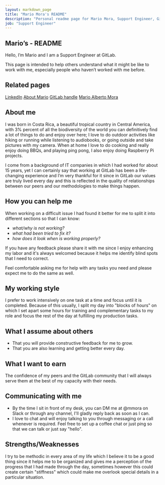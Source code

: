 ```yaml
---
layout: markdown_page
title: "Mario Mora's README"
description: "Personal readme page for Mario Mora, Support Engineer, GitLab"
job: "Support Engineer"
---
```


<!-- This template will help you build out your very own GitLab README, a great tool for transparently letting others know what it's like to work with you, and how you prefer to be communicated with. Each section is optional. You can remove those you aren't comfortable filling out, and add sections that are germane to you. --> 


## Mario’s - README

Hello, I’m Mario and I am a Support Engineer at GitLab.

This page is intended to help others understand what it might be like to work with me, especially people who haven’t worked with me before.

## Related pages
[LinkedIn](https://www.linkedin.com/in/mario-mora-41ba9361/)
[About Mario](https://about.gitlab.com/company/team/#mmora)
[GitLab handle](https://gitlab.com/mmora)
[Mario Alberto Mora](https://www.marioalbertomora.com/)

## About me

I was born in Costa Rica, a beautiful tropical country in Central America, with 3% percent of all the biodiversity of the world you can definitively find a lot of things to do and enjoy over here; I love to do outdoor activities like hiking or running while listening to audiobooks, or going outside and take pictures with my camera. When at home I love to do cooking and really enjoy doing BBQs, and playing ping pong, I also enjoy doing Raspberry Pi projects.  

I come from a background of IT companies in which I had worked for about 15 years, yet I can certainly say that working at GitLab has been a life-changing experience and I’m very thankful for it since in GitLab our values are truly lived every day and this is reflected in the quality of relationships between our peers and our methodologies to make things happen. 

## How you can help me

When working on a difficult issue I had found it better for me to split it into different sections so that I can know: 

* *what/why is not working?* 
* *what had been tried to fix it?* 
* *how does it look when is working properly?* 

If you have any feedback please share it with me since I enjoy enhancing my labor and it's always welcomed because it helps me identify blind spots that I need to correct.

Feel comfortable asking me for help with any tasks you need and please expect me to do the same as well.


## My working style

I prefer to work intensively on one task at a time and focus until it is completed. Because of this usually, I split my day into "blocks of hours" on which I set apart some hours for training and complementary tasks to my role and focus the rest of the day at fulfilling my production tasks. 

## What I assume about others

* That you will provide constructive feedback for me to grow.
* That you are also learning and getting better every day.

## What I want to earn

The confidence of my peers and the GitLab community that I will always serve them at the best of my capacity with their needs.

## Communicating with me

* By the time I sit in front of my desk, you can DM me at @mmora on Slack or through any channel, I'll gladly reply back as soon as I can.
* I love to chat and will enjoy talking to you through messaging or a call whenever is required. Feel free to set up a coffee chat or just ping so that we can talk or just say "hello".

## Strengths/Weaknesses

I try to be methodic in every area of my life which I believe it to be a good thing since it helps me to be organized and gives me a perception of the progress that I had made through the day, sometimes however this could create certain "stiffness" which could make me overlook special details in a particular situation.
